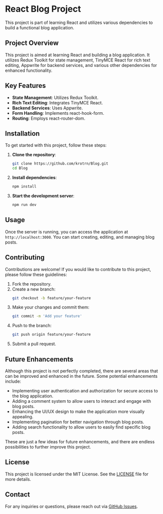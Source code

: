 # React Blog Project

This project is part of learning React and utilizes various dependencies to build a functional blog application.

## Project Overview

This project is aimed at learning React and building a blog application. It utilizes Redux Toolkit for state management, TinyMCE React for rich text editing, Appwrite for backend services, and various other dependencies for enhanced functionality.

## Key Features

- **State Management**: Utilizes Redux Toolkit.
- **Rich Text Editing**: Integrates TinyMCE React.
- **Backend Services**: Uses Appwrite.
- **Form Handling**: Implements react-hook-form.
- **Routing**: Employs react-router-dom.

## Installation

To get started with this project, follow these steps:

1. **Clone the repository**:
    ```sh
    git clone https://github.com/krotrn/Blog.git
    cd Blog
    ```

2. **Install dependencies**:
    ```sh
    npm install
    ```

3. **Start the development server**:
    ```sh
    npm run dev
    ```

## Usage

Once the server is running, you can access the application at `http://localhost:3000`. You can start creating, editing, and managing blog posts.

## Contributing

Contributions are welcome! If you would like to contribute to this project, please follow these guidelines:

1. Fork the repository.
2. Create a new branch:
    ```sh
    git checkout -b feature/your-feature
    ```
3. Make your changes and commit them:
    ```sh
    git commit -m 'Add your feature'
    ```
4. Push to the branch:
    ```sh
    git push origin feature/your-feature
    ```
5. Submit a pull request.

## Future Enhancements

Although this project is not perfectly completed, there are several areas that can be improved and enhanced in the future. Some potential enhancements include:

- Implementing user authentication and authorization for secure access to the blog application.
- Adding a comment system to allow users to interact and engage with blog posts.
- Enhancing the UI/UX design to make the application more visually appealing.
- Implementing pagination for better navigation through blog posts.
- Adding search functionality to allow users to easily find specific blog posts.

These are just a few ideas for future enhancements, and there are endless possibilities to further improve this project.

## License

This project is licensed under the MIT License. See the [LICENSE](./LICENSE) file for more details.

## Contact

For any inquiries or questions, please reach out via [GitHub Issues](https://github.com/krotrn/Blog/issues).

